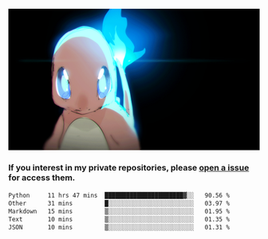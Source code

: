 [gif]: https://raw.githubusercontent.com/uysalserkan/uysalserkan/master/charmander-2.gif

![gif]

### If you interest in my private repositories, please [open a issue](https://github.com/uysalserkan/uysalserkan/issues) for access them.

<!--
<div align="center">
<p>Profile Visitor Counter</p>
<img src="https://profile-counter.glitch.me/uysalserkan/count.svg" alt="hit counter" align="center">
</div>
-->
<!--START_SECTION:waka-->
```text
Python     11 hrs 47 mins  ██████████████████████▓░░   90.56 % 
Other      31 mins         █░░░░░░░░░░░░░░░░░░░░░░░░   03.97 % 
Markdown   15 mins         ▒░░░░░░░░░░░░░░░░░░░░░░░░   01.95 % 
Text       10 mins         ▒░░░░░░░░░░░░░░░░░░░░░░░░   01.35 % 
JSON       10 mins         ▒░░░░░░░░░░░░░░░░░░░░░░░░   01.31 % 
```
<!--END_SECTION:waka-->

